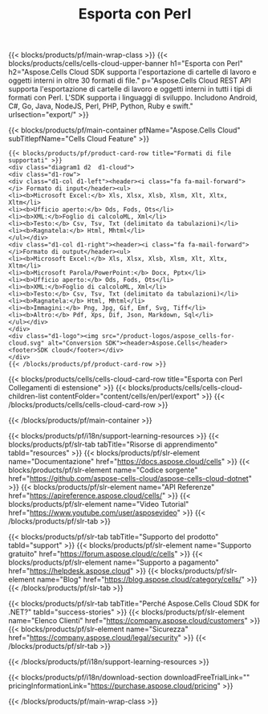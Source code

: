 ﻿---
title: Esporta con Perl
description:  Aspose.Cells Cloud REST API supporta l'esportazione di cartelle di lavoro e oggetti interni in tutti i tipi di formati con Perl. L'SDK supporta i linguaggi di sviluppo. Includono Android, C#, Go, Java, NodeJS, Perl, PHP, Python, Ruby e swift.
url: /it/perl/export/
---
{{< blocks/products/pf/main-wrap-class >}}
{{< blocks/products/cells/cells-cloud-upper-banner h1="Esporta con Perl" h2="Aspose.Cells Cloud SDK supporta l\'esportazione di cartelle di lavoro e oggetti interni in oltre 30 formati di file." p="Aspose.Cells Cloud REST API supporta l\'esportazione di cartelle di lavoro e oggetti interni in tutti i tipi di formati con Perl. L\'SDK supporta i linguaggi di sviluppo. Includono Android, C#, Go, Java, NodeJS, Perl, PHP, Python, Ruby e swift." urlsection="export/" >}}

{{< blocks/products/pf/main-container pfName="Aspose.Cells Cloud" subTitlepfName="Cells Cloud Feature" >}}

	{{< blocks/products/pf/product-card-row title="Formati di file supportati" >}}
	<div class="diagram1 d2  d1-cloud">
	<div class="d1-row">
	<div class="d1-col d1-left"><header><i class="fa fa-mail-forward"> </i> Formato di input</header><ul>
	<li><b>Microsoft Excel:</b> Xls, Xlsx, Xlsb, Xlsm, Xlt, Xltx, Xltm</li>
	<li><b>Ufficio aperto:</b> Ods, Fods, Ots</li>
	<li><b>XML:</b>Foglio di calcoloML, Xml</li>
	<li><b>Testo:</b> Csv, Tsv, Txt (delimitato da tabulazioni)</li>
	<li><b>Ragnatela:</b> Html, Mhtml</li>
	</ul></div>
	<div class="d1-col d1-right"><header><i class="fa fa-mail-forward"> </i>Formato di output</header><ul>
	<li><b>Microsoft Excel:</b> Xls, Xlsx, Xlsb, Xlsm, Xlt, Xltx, Xltm</li>
	<li><b>Microsoft Parola/PowerPoint:</b> Docx, Pptx</li>
	<li><b>Ufficio aperto:</b> Ods, Fods, Ots</li>
	<li><b>XML:</b>Foglio di calcoloML, Xml</li>
	<li><b>Testo:</b> Csv, Tsv, Txt (delimitato da tabulazioni)</li>
	<li><b>Ragnatela:</b> Html, Mhtml</li>
	<li><b>Immagini:</b> Png, Jpg, Gif, Emf, Svg, Tiff</li>
	<li><b>Altro:</b> Pdf, Xps, Dif, Json, Markdown, Sql</li>
	</ul></div>
	</div>
	<div class="d1-logo"><img src="/product-logos/aspose_cells-for-cloud.svg" alt="Conversion SDK"><header>Aspose.Cells</header><footer>SDK cloud</footer></div>
	</div>
	{{< /blocks/products/pf/product-card-row >}}
{{< blocks/products/cells/cells-cloud-card-row title="Esporta con Perl Collegamenti di estensione" >}}
{{< blocks/products/cells/cells-cloud-children-list contentFolder="content/cells/en/perl/export" >}} 
{{< /blocks/products/cells/cells-cloud-card-row >}}


{{< /blocks/products/pf/main-container >}}

{{< blocks/products/pf/i18n/support-learning-resources >}}
{{< blocks/products/pf/slr-tab tabTitle="Risorse di apprendimento" tabId="resources" >}}
{{< blocks/products/pf/slr-element name="Documentazione" href="https://docs.aspose.cloud/cells" >}}
{{< blocks/products/pf/slr-element name="Codice sorgente" href="https://github.com/aspose-cells-cloud/aspose-cells-cloud-dotnet" >}}
{{< blocks/products/pf/slr-element name="API Referenze" href="https://apireference.aspose.cloud/cells/" >}}
{{< blocks/products/pf/slr-element name="Video Tutorial" href="https://www.youtube.com/user/asposevideo" >}}
{{< /blocks/products/pf/slr-tab >}}

{{< blocks/products/pf/slr-tab tabTitle="Supporto del prodotto" tabId="support" >}}
{{< blocks/products/pf/slr-element name="Supporto gratuito" href="https://forum.aspose.cloud/c/cells" >}}
{{< blocks/products/pf/slr-element name="Supporto a pagamento" href="https://helpdesk.aspose.cloud" >}}
{{< blocks/products/pf/slr-element name="Blog" href="https://blog.aspose.cloud/category/cells/" >}}
{{< /blocks/products/pf/slr-tab >}}

{{< blocks/products/pf/slr-tab tabTitle="Perché Aspose.Cells Cloud SDK for .NET?" tabId="success-stories" >}}
{{< blocks/products/pf/slr-element name="Elenco Clienti" href="https://company.aspose.cloud/customers" >}}
{{< blocks/products/pf/slr-element name="Sicurezza" href="https://company.aspose.cloud/legal/security" >}}
{{< /blocks/products/pf/slr-tab >}}

{{< /blocks/products/pf/i18n/support-learning-resources >}}

{{< blocks/products/pf/i18n/download-section downloadFreeTrialLink="" pricingInformationLink="https://purchase.aspose.cloud/pricing" >}}

{{< /blocks/products/pf/main-wrap-class >}}
